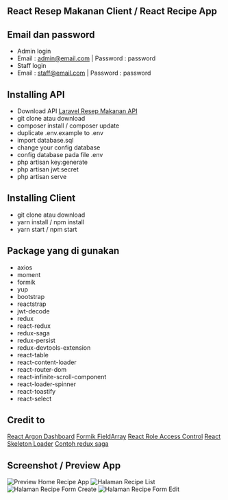 ## React Resep Makanan Client / React Recipe App
 
## Email dan password
- Admin login
- Email : admin@email.com | Password : password
- Staff login
- Email : staff@email.com | Password : password

## Installing API
- Download API [Laravel Resep Makanan API](https://github.com/mahmudinm/laravel-resep-makanan-api)
- git clone atau download 
- composer install / composer update
- duplicate .env.example to .env
- import database.sql
- change your config database 
- config database pada file .env
- php artisan key:generate
- php artisan jwt:secret
- php artisan serve

## Installing Client
- git clone atau download 
- yarn install / npm install
- yarn start / npm start

## Package yang di gunakan
- axios
- moment
- formik
- yup
- bootstrap
- reactstrap
- jwt-decode
- redux
- react-redux
- redux-saga
- redux-persist
- redux-devtools-extension
- react-table
- react-content-loader
- react-router-dom
- react-infinite-scroll-component
- react-loader-spinner
- react-toastify
- react-select

## Credit to
[React Argon Dashboard](https://github.com/creativetimofficial/argon-dashboard-react)
[Formik FieldArray](https://dev.to/giovanigenerali/formik-example-using-fielarray-with-validation-5a4h)
[React Role Access Control](https://medium.com/better-programming/role-based-authorization-in-react-c70bb7641db4)
[React Skeleton Loader](https://alligator.io/react/skeleton-screens-react-and-react-native/)
[Contoh redux saga](https://github.com/JonasVargaski/react-users-crud)

## Screenshot / Preview App
![Preview Home Recipe App](https://github.com/mahmudinm/react-resep-makanan-client/blob/master/screenshots/preview_gif.gif)
![Halaman Recipe List](https://github.com/mahmudinm/react-resep-makanan-client/blob/master/screenshots/halaman_recipe_list.png)
![Halaman Recipe Form Create](https://github.com/mahmudinm/react-resep-makanan-client/blob/master/screenshots/halaman_recipe_form_create.png)
![Halaman Recipe Form Edit](https://github.com/mahmudinm/react-resep-makanan-client/blob/master/screenshots/halaman_recipe_form_edit.png)